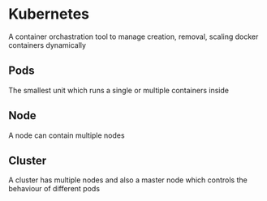 # Kubernetes

A container orchastration tool to manage creation, removal, scaling docker containers dynamically

## Pods

The smallest unit which runs a single or multiple containers inside

## Node

A node can contain multiple nodes

## Cluster

A cluster has multiple nodes and also a master node which controls the behaviour of different pods
